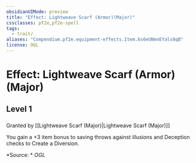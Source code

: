 ```yaml
---
obsidianUIMode: preview
title: "Effect: Lightweave Scarf (Armor)(Major)"
cssclasses: pf2e,pf2e-spell
tags:
  - trait/
aliases: "Compendium.pf2e.equipment-effects.Item.6s6eUNmnEYals8qB"
license: OGL
---
```

# Effect: Lightweave Scarf (Armor)(Major)
## Level 1
### 






Granted by [[Lightweave Scarf (Major)|Lightweave Scarf (Major)]]

You gain a +3 item bonus to saving throws against illusions and Deception checks to Create a Diversion.

*Source: *
*OGL*
